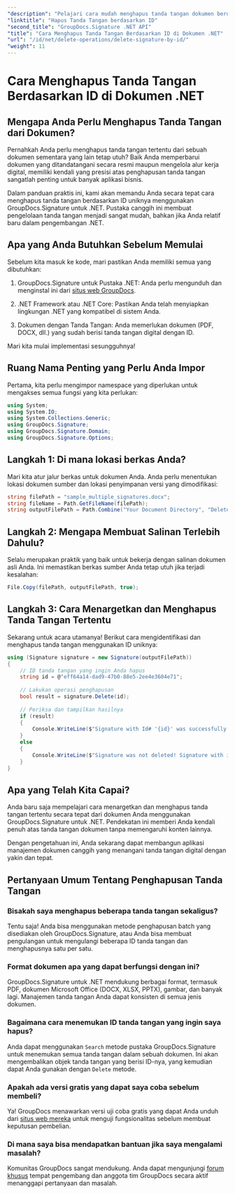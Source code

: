 ```yaml
---
"description": "Pelajari cara mudah menghapus tanda tangan dokumen berdasarkan ID menggunakan GroupDocs.Signature untuk .NET. Panduan langkah demi langkah dengan contoh kode lengkap."
"linktitle": "Hapus Tanda Tangan berdasarkan ID"
"second_title": "GroupDocs.Signature .NET API"
"title": "Cara Menghapus Tanda Tangan Berdasarkan ID di Dokumen .NET"
"url": "/id/net/delete-operations/delete-signature-by-id/"
"weight": 11
---
```


# Cara Menghapus Tanda Tangan Berdasarkan ID di Dokumen .NET

## Mengapa Anda Perlu Menghapus Tanda Tangan dari Dokumen?

Pernahkah Anda perlu menghapus tanda tangan tertentu dari sebuah dokumen sementara yang lain tetap utuh? Baik Anda memperbarui dokumen yang ditandatangani secara resmi maupun mengelola alur kerja digital, memiliki kendali yang presisi atas penghapusan tanda tangan sangatlah penting untuk banyak aplikasi bisnis.

Dalam panduan praktis ini, kami akan memandu Anda secara tepat cara menghapus tanda tangan berdasarkan ID uniknya menggunakan GroupDocs.Signature untuk .NET. Pustaka canggih ini membuat pengelolaan tanda tangan menjadi sangat mudah, bahkan jika Anda relatif baru dalam pengembangan .NET.

## Apa yang Anda Butuhkan Sebelum Memulai

Sebelum kita masuk ke kode, mari pastikan Anda memiliki semua yang dibutuhkan:

1. GroupDocs.Signature untuk Pustaka .NET: Anda perlu mengunduh dan menginstal ini dari [situs web GroupDocs](https://releases.groupdocs.com/signature/net/).

2. .NET Framework atau .NET Core: Pastikan Anda telah menyiapkan lingkungan .NET yang kompatibel di sistem Anda.

3. Dokumen dengan Tanda Tangan: Anda memerlukan dokumen (PDF, DOCX, dll.) yang sudah berisi tanda tangan digital dengan ID.

Mari kita mulai implementasi sesungguhnya!

## Ruang Nama Penting yang Perlu Anda Impor

Pertama, kita perlu mengimpor namespace yang diperlukan untuk mengakses semua fungsi yang kita perlukan:

```csharp
using System;
using System.IO;
using System.Collections.Generic;
using GroupDocs.Signature;
using GroupDocs.Signature.Domain;
using GroupDocs.Signature.Options;
```

## Langkah 1: Di mana lokasi berkas Anda?

Mari kita atur jalur berkas untuk dokumen Anda. Anda perlu menentukan lokasi dokumen sumber dan lokasi penyimpanan versi yang dimodifikasi:

```csharp
string filePath = "sample_multiple_signatures.docx";
string fileName = Path.GetFileName(filePath);
string outputFilePath = Path.Combine("Your Document Directory", "DeleteById", fileName);
```

## Langkah 2: Mengapa Membuat Salinan Terlebih Dahulu?

Selalu merupakan praktik yang baik untuk bekerja dengan salinan dokumen asli Anda. Ini memastikan berkas sumber Anda tetap utuh jika terjadi kesalahan:

```csharp
File.Copy(filePath, outputFilePath, true);
```

## Langkah 3: Cara Menargetkan dan Menghapus Tanda Tangan Tertentu

Sekarang untuk acara utamanya! Berikut cara mengidentifikasi dan menghapus tanda tangan menggunakan ID uniknya:

```csharp
using (Signature signature = new Signature(outputFilePath))
{
    // ID tanda tangan yang ingin Anda hapus
    string id = @"eff64a14-dad9-47b0-88e5-2ee4e3604e71";
    
    // Lakukan operasi penghapusan
    bool result = signature.Delete(id);
    
    // Periksa dan tampilkan hasilnya
    if (result)
    {
        Console.WriteLine($"Signature with Id# '{id}' was successfully deleted from document ['{fileName}'].");
    }
    else
    {
        Console.WriteLine($"Signature was not deleted! Signature with id# '{id}' was not found in the document.");
    }
}
```

## Apa yang Telah Kita Capai?

Anda baru saja mempelajari cara menargetkan dan menghapus tanda tangan tertentu secara tepat dari dokumen Anda menggunakan GroupDocs.Signature untuk .NET. Pendekatan ini memberi Anda kendali penuh atas tanda tangan dokumen tanpa memengaruhi konten lainnya.

Dengan pengetahuan ini, Anda sekarang dapat membangun aplikasi manajemen dokumen canggih yang menangani tanda tangan digital dengan yakin dan tepat.

## Pertanyaan Umum Tentang Penghapusan Tanda Tangan

### Bisakah saya menghapus beberapa tanda tangan sekaligus?

Tentu saja! Anda bisa menggunakan metode penghapusan batch yang disediakan oleh GroupDocs.Signature, atau Anda bisa membuat pengulangan untuk mengulangi beberapa ID tanda tangan dan menghapusnya satu per satu.

### Format dokumen apa yang dapat berfungsi dengan ini?

GroupDocs.Signature untuk .NET mendukung berbagai format, termasuk PDF, dokumen Microsoft Office (DOCX, XLSX, PPTX), gambar, dan banyak lagi. Manajemen tanda tangan Anda dapat konsisten di semua jenis dokumen.

### Bagaimana cara menemukan ID tanda tangan yang ingin saya hapus?

Anda dapat menggunakan `Search` metode pustaka GroupDocs.Signature untuk menemukan semua tanda tangan dalam sebuah dokumen. Ini akan mengembalikan objek tanda tangan yang berisi ID-nya, yang kemudian dapat Anda gunakan dengan `Delete` metode.

### Apakah ada versi gratis yang dapat saya coba sebelum membeli?

Ya! GroupDocs menawarkan versi uji coba gratis yang dapat Anda unduh dari [situs web mereka](https://releases.groupdocs.com/) untuk menguji fungsionalitas sebelum membuat keputusan pembelian.

### Di mana saya bisa mendapatkan bantuan jika saya mengalami masalah?

Komunitas GroupDocs sangat mendukung. Anda dapat mengunjungi [forum khusus](https://forum.groupdocs.com/c/signature/13) tempat pengembang dan anggota tim GroupDocs secara aktif menanggapi pertanyaan dan masalah.